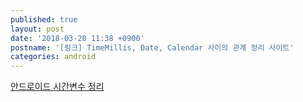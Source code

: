```yaml
---
published: true
layout: post
date: '2018-03-20 11:38 +0900'
postname: '[링크] TimeMillis, Date, Calendar 사이의 관계 정리 사이트'
categories: android
---
```

[안드로이드 시간변수 정리](http://recipes.egloos.com/5861152)
